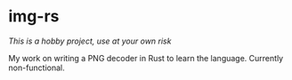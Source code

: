 # img-rs

*This is a hobby project, use at your own risk*

My work on writing a PNG decoder in Rust to learn the language. Currently non-functional.
